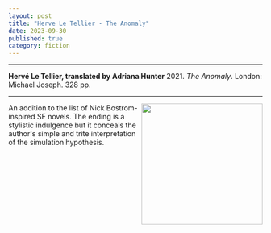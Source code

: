 ```yaml
---
layout: post
title: "Herve Le Tellier - The Anomaly"
date: 2023-09-30
published: true
category: fiction
---
```



***
<b>Hervé Le Tellier, translated by Adriana Hunter</b> 2021. _The Anomaly_. London: Michael Joseph.  328 pp.

***

<img align="right"  width="240"  src="https://www.booktopia.com.au/covers/900/9781405950800/6205/the-anomaly.jpg"> 

An addition to the list of Nick Bostrom-inspired SF novels.  The ending is a stylistic indulgence but it conceals the author's simple and trite interpretation of the simulation hypothesis.
